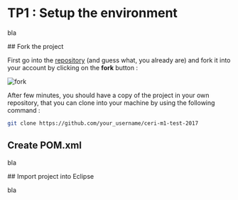 # TP1 : Setup the environment

bla 

## Fork the project

First go into the [repository](https://github.com/Faylixe/ceri-m1-test-2017)
(and guess what, you already are) and fork it into your account by clicking on
the **fork** button :

![fork](https://github.com/Faylixe/ceri-m1-test-2017/blob/master/docs/images/fork.png?raw=true)

After few minutes, you should have a copy of the project in your own repository, that you can clone into
your machine by using the following command :

```bash
git clone https://github.com/your_username/ceri-m1-test-2017
```

## Create POM.xml

bla

## Import project into Eclipse

bla
